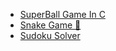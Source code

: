 - [SuperBall Game In C](SuperBall_Game_In_C.md)
- [Snake Game 🐍](snake_game.md)
- [Sudoku Solver](SudokuSolver.md)
